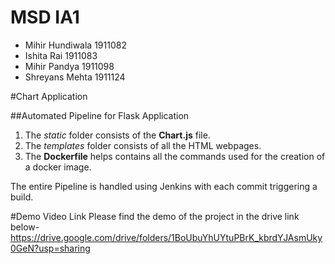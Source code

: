 # MSD IA1
- Mihir Hundiwala    1911082
- Ishita Rai         1911083
- Mihir Pandya       1911098
- Shreyans Mehta     1911124

#Chart Application

##Automated Pipeline for Flask Application

1. The *static* folder consists of the **Chart.js** file.
2. The *templates* folder consists of all the HTML webpages.
3. The **Dockerfile** helps contains all the commands used for the creation of a docker image.

The entire Pipeline is handled using Jenkins with each commit triggering a build.


#Demo Video Link
Please find the demo of the project in the drive link below-
https://drive.google.com/drive/folders/1BoUbuYhUYtuPBrK_kbrdYJAsmUky0GeN?usp=sharing 

